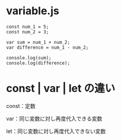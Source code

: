 # variable.js


```
const num_1 = 5;
const num_2 = 3;

var sum = num_1 + num_2;
var difference = num_1 - num_2;

console.log(sum);
console.log(difference);
```
# const | var | let の違い

const：定数

var：同じ変数に対し再度代入できる変数

let：同じ変数に対し再度代入できない変数
